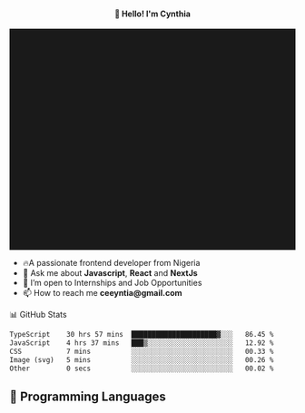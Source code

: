 <h4 align="center">👋 Hello! I'm Cynthia</h4>

<hr style="height:10%; margin-left:0; margin-right:0;" />

<div align="left">
  <ul>
  <li>🔥A passionate frontend developer from Nigeria</li>
  <li>💬 Ask me about <strong>Javascript</strong>, <strong>React</strong> and <strong> NextJs</strong></li>
  <li>👯 I’m open to Internships and Job Opportunities</li>
  <li>📫 How to reach me <strong>ceeyntia@gmail.com</strong></li>
</ul>
</div
  
## 📊 GitHub Stats

<!--START_SECTION:waka-->

```txt
TypeScript    30 hrs 57 mins  █████████████████████▓░░░   86.45 %
JavaScript    4 hrs 37 mins   ███▒░░░░░░░░░░░░░░░░░░░░░   12.92 %
CSS           7 mins          ░░░░░░░░░░░░░░░░░░░░░░░░░   00.33 %
Image (svg)   5 mins          ░░░░░░░░░░░░░░░░░░░░░░░░░   00.26 %
Other         0 secs          ░░░░░░░░░░░░░░░░░░░░░░░░░   00.02 %
```

<!--END_SECTION:waka-->

## 💬 Programming Languages

<!--START_SECTION:languages-->
<!--END_SECTION:languages-->

